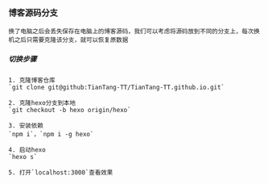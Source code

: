 ### 博客源码分支

	换了电脑之后会丢失保存在电脑上的博客源码，我们可以考虑将源码放到不同的分支上，每次换机之后只需要克隆该分支，就可以恢复原数据

##### 切换步骤
	1. 克隆博客仓库
	`git clone git@github:TianTang-TT/TianTang-TT.github.io.git`

	2. 克隆hexo分支到本地
	`git checkout -b hexo origin/hexo`

	3. 安装依赖
	`npm i`，`npm i -g hexo`

	4. 启动hexo
	`hexo s`

	5. 打开`localhost:3000`查看效果